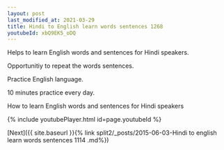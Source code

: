 ```yaml
---
layout: post
last_modified_at: 2021-03-29
title: Hindi to English learn words sentences 1268 
youtubeId: xbQ9EK5_oDQ
---
```

 
 
Helps to learn English words and sentences for Hindi speakers.

Opportunitiy to repeat the words sentences. 

Practice English language. 
 
10 minutes practice every day. 
 
How to learn English words and sentences for Hindi speakers 
 
{% include youtubePlayer.html id=page.youtubeId %}
 
 
[Next]({{ site.baseurl }}{% link  split2/_posts/2015-06-03-Hindi to english learn words sentences 1114 .md%})
 
